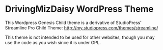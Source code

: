 # DrivingMizDaisy WordPress Theme

This Wordpress Genesis Child theme is a derivative of StudioPress' Streamline Pro Child Theme:
http://my.studiopress.com/themes/streamline/

This theme is not intended to be used for other websites, though you may use the code as you wish since it is under GPL.

